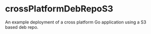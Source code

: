 # crossPlatformDebRepoS3
An example deployment of a cross platform Go application using a S3 based deb repo.
